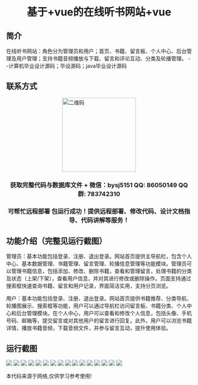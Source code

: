 <p><h1 align="center">基于+vue的在线听书网站+vue</h1></p>

## 简介
在线听书网站：角色分为管理员和用户；首页、书籍、留言板、个人中心、后台管理及用户管理；支持书籍音频播放与下载、留言和评论互动、分类及轮播管理。    --计算机毕业设计源码；毕设源码；java毕业设计源码


## 联系方式
<img src="https://bs-1329754181.cos.ap-shanghai.myqcloud.com/wx.jpg" alt="二维码" style="display: block; margin: 0 auto;" width="200px">
<p><h3 align="center">获取完整代码与数据库文件 + 微信：bysj5151 QQ: 86050149 QQ群: 783742310</h3></p>
<p><h3 align="center">可帮忙远程部署 包运行成功！提供远程部署、修改代码、设计文档指导、代码讲解等服务！</h3></p>

## 功能介绍（完整见运行截图）
管理员：基本功能包括登录、注册、退出登录。网站首页提供主导航栏，包含个人中心、基本数据管理、书籍管理、留言管理、轮播信息管理等功能模块。管理员可以管理书籍信息，包括添加、修改、删除书籍，查看和管理留言，处理书籍的分类及状态（上架/下架），查看用户信息，并对其进行修改或删除操作。页面支持通过搜索框快速查询书籍、留言和用户记录，界面简洁实用，支持分页浏览。

用户：基本功能包括登录、注册、退出登录。网站首页提供书籍推荐、分类导航、轮播图展示、搜索框等功能，用户可以通过导航栏访问留言板、书籍分类、个人中心和后台管理模块。在个人中心，用户可以查看和修改个人信息，包括头像、手机号码、邮箱等，提交留言或对其他用户的留言进行回复。此外，用户可以浏览书籍详情，播放书籍音频，下载音频文件，并参与留言互动，提升使用体验。


## 运行截图
![](https://bs-1329754181.cos.ap-shanghai.myqcloud.com/ssm/OnlineListeningPlatform/img/001.jpg)
![](https://bs-1329754181.cos.ap-shanghai.myqcloud.com/ssm/OnlineListeningPlatform/img/002.jpg)
![](https://bs-1329754181.cos.ap-shanghai.myqcloud.com/ssm/OnlineListeningPlatform/img/003.jpg)
![](https://bs-1329754181.cos.ap-shanghai.myqcloud.com/ssm/OnlineListeningPlatform/img/004.jpg)
![](https://bs-1329754181.cos.ap-shanghai.myqcloud.com/ssm/OnlineListeningPlatform/img/005.jpg)
![](https://bs-1329754181.cos.ap-shanghai.myqcloud.com/ssm/OnlineListeningPlatform/img/006.jpg)
![](https://bs-1329754181.cos.ap-shanghai.myqcloud.com/ssm/OnlineListeningPlatform/img/007.jpg)
![](https://bs-1329754181.cos.ap-shanghai.myqcloud.com/ssm/OnlineListeningPlatform/img/008.jpg)
![](https://bs-1329754181.cos.ap-shanghai.myqcloud.com/ssm/OnlineListeningPlatform/img/009.jpg)
![](https://bs-1329754181.cos.ap-shanghai.myqcloud.com/ssm/OnlineListeningPlatform/img/010.jpg)
![](https://bs-1329754181.cos.ap-shanghai.myqcloud.com/ssm/OnlineListeningPlatform/img/011.jpg)
![](https://bs-1329754181.cos.ap-shanghai.myqcloud.com/ssm/OnlineListeningPlatform/img/012.jpg)
![](https://bs-1329754181.cos.ap-shanghai.myqcloud.com/ssm/OnlineListeningPlatform/img/013.jpg)
![](https://bs-1329754181.cos.ap-shanghai.myqcloud.com/ssm/OnlineListeningPlatform/img/014.jpg)
![](https://bs-1329754181.cos.ap-shanghai.myqcloud.com/ssm/OnlineListeningPlatform/img/015.jpg)
![](https://bs-1329754181.cos.ap-shanghai.myqcloud.com/ssm/OnlineListeningPlatform/img/016.jpg)

<p>本代码来源于网络,仅供学习参考使用!</p>
